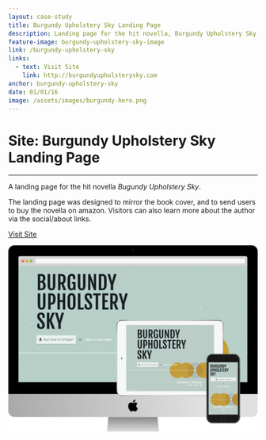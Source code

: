 ```yaml
---
layout: case-study
title: Burgundy Upholstery Sky Landing Page
description: Landing page for the hit novella, Burgundy Upholstery Sky. Fully responsive and fully awesome. (While you're at it, support your indy author and buy it!)
feature-image: burgundy-upholstery-sky-image
link: /burgundy-upholstery-sky
links:
  - text: Visit Site
    link: http://burgundyupholsterysky.com
anchor: burgundy-upholstery-sky
date: 01/01/16
image: /assets/images/burgundy-hero.png
---
```


# Site: Burgundy Upholstery Sky Landing Page
---

A landing page for the hit novella *Bugundy Upholstery Sky*.

The landing page was designed to mirror the book cover, and to send users to buy the novella on amazon. Visitors can also learn more about the author via the social/about links.

<div class="case-button">
  <a href="http://burgundyupholsterysky.com/" target="_blank">
    <div class="learn-button">Visit Site</div>
  </a>
</div>

!["Burgundy Upholstery Sky Hero"](/assets/images/burgundy-hero.png)
